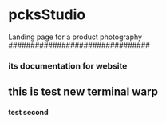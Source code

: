 # pcksStudio
Landing page for a product photography
################################
### its documentation for website
## this is test new terminal warp
#### test second
